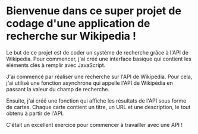 # Bienvenue dans ce super projet de codage d'une application de recherche sur Wikipedia !

Le but de ce projet est de coder un système de recherche grâce à l'API de Wikipedia. Pour commencer, j'ai créé une interface basique qui contient les éléments clés à remplir avec JavaScript.

J'ai commencé par réaliser une recherche sur l'API de Wikipédia. Pour cela, j'ai utilisé une fonction asynchrone qui appelle l'API de Wikipédia en passant la valeur du champ de recherche.

Ensuite, j'ai créé une fonction qui affiche les résultats de l'API sous forme de cartes. Chaque carte contient un titre, un URL et une description, le tout obtenu à partir de l'API.

C'était un excellent exercice pour commencer à travailler avec une API !
